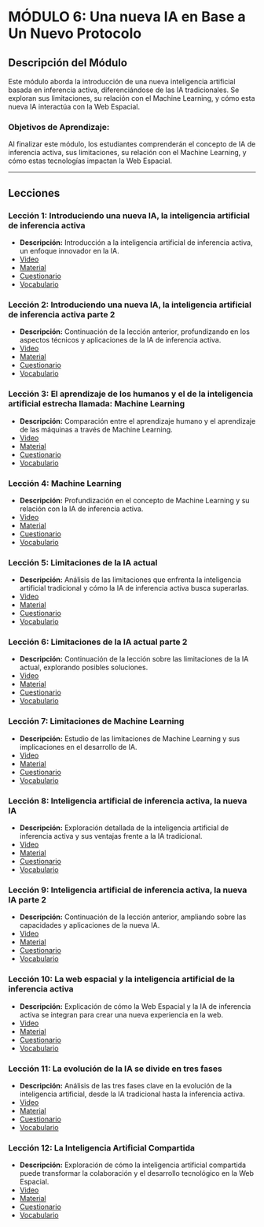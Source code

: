 # MÓDULO 6: Una nueva IA en Base a Un Nuevo Protocolo
## Descripción del Módulo
Este módulo aborda la introducción de una nueva inteligencia artificial basada en inferencia activa, diferenciándose de las IA tradicionales. Se exploran sus limitaciones, su relación con el Machine Learning, y cómo esta nueva IA interactúa con la Web Espacial.
### Objetivos de Aprendizaje: 
Al finalizar este módulo, los estudiantes comprenderán el concepto de IA de inferencia activa, sus limitaciones, su relación con el Machine Learning, y cómo estas tecnologías impactan la Web Espacial.
________________________________________
## Lecciones
### Lección 1: Introduciendo una nueva IA, la inteligencia artificial de inferencia activa
* **Descripción:** Introducción a la inteligencia artificial de inferencia activa, un enfoque innovador en la IA.
* [Video](https://archive.org/details/introduccion-web-espacial-m6/L1M6.mp4)
* [Material](https://github.com/SpatialWebAgency/Introduccion-a-la-Web-Espacial/blob/main/Material/Modulo%206/L1M6/MATERIAL_6.1.pdf)
* [Cuestionario](https://github.com/SpatialWebAgency/Introduccion-a-la-Web-Espacial/blob/main/Material/Modulo%206/L1M6/CUESTIONARIO_6.1.pdf)
* [Vocabulario](https://github.com/SpatialWebAgency/Introduccion-a-la-Web-Espacial/blob/main/Material/Modulo%206/L1M6/VOCABULARIO_6.1.pdf)

### Lección 2: Introduciendo una nueva IA, la inteligencia artificial de inferencia activa parte 2
* **Descripción:** Continuación de la lección anterior, profundizando en los aspectos técnicos y aplicaciones de la IA de inferencia activa.
* [Video](https://archive.org/details/introduccion-web-espacial-m6/L2M6.mp4)
* [Material](https://github.com/SpatialWebAgency/Introduccion-a-la-Web-Espacial/blob/main/Material/Modulo%206/L2M6/Material._6.2.pdf)
* [Cuestionario](https://github.com/SpatialWebAgency/Introduccion-a-la-Web-Espacial/blob/main/Material/Modulo%206/L2M6/Cuestionario_6.2.pdf)
* [Vocabulario](https://github.com/SpatialWebAgency/Introduccion-a-la-Web-Espacial/blob/main/Material/Modulo%206/L2M6/Vocabulario_6.2.pdf)

### Lección 3: El aprendizaje de los humanos y el de la inteligencia artificial estrecha llamada: Machine Learning
* **Descripción:** Comparación entre el aprendizaje humano y el aprendizaje de las máquinas a través de Machine Learning.
* [Video](https://archive.org/details/introduccion-web-espacial-m6/L3M6.mp4)
* [Material](https://github.com/SpatialWebAgency/Introduccion-a-la-Web-Espacial/blob/main/Material/Modulo%206/L3M6/MATERIAL_6.3.pdf)
* [Cuestionario](https://github.com/SpatialWebAgency/Introduccion-a-la-Web-Espacial/blob/main/Material/Modulo%206/L3M6/CUESTIONARIO_6.3.pdf)
* [Vocabulario](https://github.com/SpatialWebAgency/Introduccion-a-la-Web-Espacial/blob/main/Material/Modulo%206/L3M6/VOCABULARIO_6.3.pdf)

### Lección 4: Machine Learning
* **Descripción:** Profundización en el concepto de Machine Learning y su relación con la IA de inferencia activa.
* [Video](https://archive.org/details/introduccion-web-espacial-m6/L4M6.mp4)
* [Material](https://github.com/SpatialWebAgency/Introduccion-a-la-Web-Espacial/blob/main/Material/Modulo%206/L4M6/MATERIAL6.4.pdf)
* [Cuestionario](https://github.com/SpatialWebAgency/Introduccion-a-la-Web-Espacial/blob/main/Material/Modulo%206/L4M6/Cuestionario_6.4.pdf)
* [Vocabulario](https://github.com/SpatialWebAgency/Introduccion-a-la-Web-Espacial/blob/main/Material/Modulo%206/L4M6/VOCABULARIO_6.4.pdf)

### Lección 5: Limitaciones de la IA actual
* **Descripción:** Análisis de las limitaciones que enfrenta la inteligencia artificial tradicional y cómo la IA de inferencia activa busca superarlas.
* [Video](https://archive.org/details/introduccion-web-espacial-m6/L5M6.mp4)
* [Material](https://github.com/SpatialWebAgency/Introduccion-a-la-Web-Espacial/blob/main/Material/Modulo%206/L5M6/MATERIAL_6.5.pdf)
* [Cuestionario](https://github.com/SpatialWebAgency/Introduccion-a-la-Web-Espacial/blob/main/Material/Modulo%206/L5M6/Cuestionario_6.5.pdf)
* [Vocabulario](https://github.com/SpatialWebAgency/Introduccion-a-la-Web-Espacial/blob/main/Material/Modulo%206/L5M6/Vocabulario_6.5.pdf)

### Lección 6: Limitaciones de la IA actual parte 2
* **Descripción:** Continuación de la lección sobre las limitaciones de la IA actual, explorando posibles soluciones.
* [Video](https://archive.org/details/introduccion-web-espacial-m6/L6M6.mp4)
* [Material](https://github.com/SpatialWebAgency/Introduccion-a-la-Web-Espacial/blob/main/Material/Modulo%206/L6M6/MATERIAL_6.6.pdf)
* [Cuestionario](https://github.com/SpatialWebAgency/Introduccion-a-la-Web-Espacial/blob/main/Material/Modulo%206/L6M6/Cuestionario_6.6.pdf)
* [Vocabulario](https://github.com/SpatialWebAgency/Introduccion-a-la-Web-Espacial/blob/main/Material/Modulo%206/L6M6/Vocabulario_6.6.pdf)

### Lección 7: Limitaciones de Machine Learning
* **Descripción:** Estudio de las limitaciones de Machine Learning y sus implicaciones en el desarrollo de IA.
* [Video](https://archive.org/details/introduccion-web-espacial-m6/L7M6.mp4)
* [Material](https://github.com/SpatialWebAgency/Introduccion-a-la-Web-Espacial/blob/main/Material/Modulo%206/L7M6/MATERIAL6.7_1_.pdf)
* [Cuestionario](https://github.com/SpatialWebAgency/Introduccion-a-la-Web-Espacial/blob/main/Material/Modulo%206/L7M6/Cuestionario_6.7_1_.pdf)
* [Vocabulario](https://github.com/SpatialWebAgency/Introduccion-a-la-Web-Espacial/blob/main/Material/Modulo%206/L7M6/Vocabulario_6.7_1_.pdf)

### Lección 8: Inteligencia artificial de inferencia activa, la nueva IA
* **Descripción:** Exploración detallada de la inteligencia artificial de inferencia activa y sus ventajas frente a la IA tradicional.
* [Video](https://archive.org/details/introduccion-web-espacial-m6/L8M6.mp4)
* [Material](https://github.com/SpatialWebAgency/Introduccion-a-la-Web-Espacial/blob/main/Material/Modulo%206/L8M6/MATERIAL6.8.pdf)
* [Cuestionario](https://github.com/SpatialWebAgency/Introduccion-a-la-Web-Espacial/blob/main/Material/Modulo%206/L8M6/Cuestionario_6.8.pdf)
* [Vocabulario](https://github.com/SpatialWebAgency/Introduccion-a-la-Web-Espacial/blob/main/Material/Modulo%206/L8M6/Vocabulario_6.8.pdf)

### Lección 9: Inteligencia artificial de inferencia activa, la nueva IA parte 2
* **Descripción:** Continuación de la lección anterior, ampliando sobre las capacidades y aplicaciones de la nueva IA.
* [Video](https://archive.org/details/introduccion-web-espacial-m6/L9M6.mp4)
* [Material](https://github.com/SpatialWebAgency/Introduccion-a-la-Web-Espacial/blob/main/Material/Modulo%206/L9M6/MATERIAL6.9.pdf)
* [Cuestionario](https://github.com/SpatialWebAgency/Introduccion-a-la-Web-Espacial/blob/main/Material/Modulo%206/L9M6/Cuestionario_6.9.pdf)
* [Vocabulario](https://github.com/SpatialWebAgency/Introduccion-a-la-Web-Espacial/blob/main/Material/Modulo%206/L9M6/Vocabulario_6.9.pdf)

### Lección 10: La web espacial y la inteligencia artificial de la inferencia activa
* **Descripción:** Explicación de cómo la Web Espacial y la IA de inferencia activa se integran para crear una nueva experiencia en la web.
* [Video](https://archive.org/details/introduccion-web-espacial-m6/L10M6.mp4)
* [Material](https://github.com/SpatialWebAgency/Introduccion-a-la-Web-Espacial/blob/main/Material/Modulo%206/L10M6/MATERIAL6.10.pdf)
* [Cuestionario](https://github.com/SpatialWebAgency/Introduccion-a-la-Web-Espacial/blob/main/Material/Modulo%206/L10M6/Cuestionario_6.10.pdf)
* [Vocabulario](https://github.com/SpatialWebAgency/Introduccion-a-la-Web-Espacial/blob/main/Material/Modulo%206/L10M6/Vocabulario_6.10.pdf)

### Lección 11: La evolución de la IA se divide en tres fases
* **Descripción:** Análisis de las tres fases clave en la evolución de la inteligencia artificial, desde la IA tradicional hasta la inferencia activa.
* [Video](https://archive.org/details/introduccion-web-espacial-m6/L11M6.mp4)
* [Material](https://github.com/SpatialWebAgency/Introduccion-a-la-Web-Espacial/blob/main/Material/Modulo%206/L11M6/MATERIAL6.11.pdf)
* [Cuestionario](https://github.com/SpatialWebAgency/Introduccion-a-la-Web-Espacial/blob/main/Material/Modulo%206/L11M6/Cuestionario_6.11.pdf)
* [Vocabulario](https://github.com/SpatialWebAgency/Introduccion-a-la-Web-Espacial/blob/main/Material/Modulo%206/L11M6/Vocabulario_6.11.pdf)

### Lección 12: La Inteligencia Artificial Compartida
* **Descripción:** Exploración de cómo la inteligencia artificial compartida puede transformar la colaboración y el desarrollo tecnológico en la Web Espacial.
* [Video](https://archive.org/details/introduccion-web-espacial-m6/L12M6.mp4)
* [Material](https://github.com/SpatialWebAgency/Introduccion-a-la-Web-Espacial/blob/main/Material/Modulo%206/L12M6/MATERIAL6.12.pdf)
* [Cuestionario](https://github.com/SpatialWebAgency/Introduccion-a-la-Web-Espacial/blob/main/Material/Modulo%206/L12M6/Cuestionario_6.12.pdf)
* [Vocabulario](https://github.com/SpatialWebAgency/Introduccion-a-la-Web-Espacial/blob/main/Material/Modulo%206/L12M6/Vocabulario_6.12.pdf)
